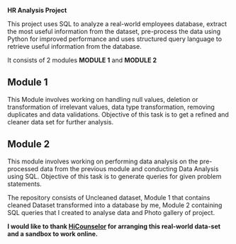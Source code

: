**HR Analysis Project** 

This project uses SQL to analyze a real-world employees database, extract the most useful information from the dataset, pre-process the data using Python for improved performance 
and uses structured query language to retrieve useful information from the database.

It consists of 2 modules __MODULE 1__ and __MODULE 2__

## Module 1

This Module involves working on handling null values, deletion or transformation of irrelevant values, data type transformation, removing duplicates and data validations. 
Objective of this task is to get a refined and cleaner data set for further analysis.

## Module 2
This module involves working on performing data analysis on the pre-processed data from the previous module and conducting Data Analysis using SQL.
Objective of this task is to generate queries for given problem statements. 

The repository consists of Uncleaned dataset, Module 1 that contains cleaned Dataset transformed into a database by me, Module 2 containing SQL queries that I created to analyse data and
Photo gallery of project.

__I would like to thank **[HiCounselor](https://hicounselor.com/projects/analysing-employee-performance-for-hr-analytics-using-python-and-mygql)** for arranging this real-world data-set and a sandbox to work online.__
